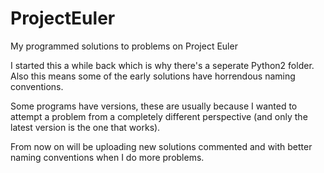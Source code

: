 # ProjectEuler
My programmed solutions to problems on Project Euler

I started this a while back which is why there's a seperate Python2 folder.
Also this means some of the early solutions have horrendous naming conventions.

Some programs have versions, these are usually because I wanted to attempt a problem from a completely different perspective (and only the latest version is the one that works).

From now on will be uploading new solutions commented and with better naming conventions when I do more problems.
